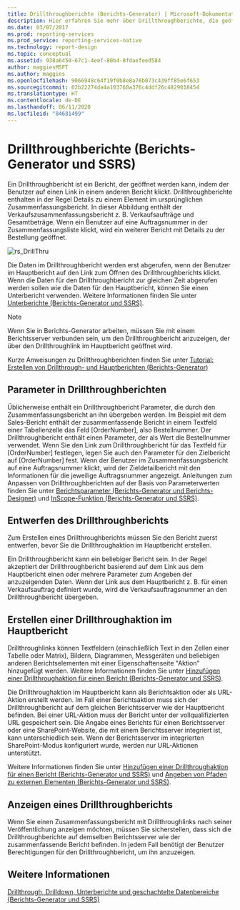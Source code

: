 ```yaml
---
title: Drillthroughberichte (Berichts-Generator) | Microsoft-Dokumentation
description: Hier erfahren Sie mehr über Drillthroughberichte, die geöffnet werden, wenn Sie im Berichts-Generator in einem Bericht auf einen Link klicken, um Details zu einem Element in einem ursprünglichen Zusammenfassungsbericht abzurufen.
ms.date: 03/07/2017
ms.prod: reporting-services
ms.prod_service: reporting-services-native
ms.technology: report-design
ms.topic: conceptual
ms.assetid: 938a6450-67c1-4eef-80b4-8fdaefeed584
author: maggiesMSFT
ms.author: maggies
ms.openlocfilehash: 9066948c64f19f0b8e8a76b073c439ff85e6f653
ms.sourcegitcommit: 02b22274da4a103760a376c4ddf26c4829018454
ms.translationtype: HT
ms.contentlocale: de-DE
ms.lasthandoff: 06/11/2020
ms.locfileid: "84681499"
---
```

# <a name="drillthrough-reports-report-builder-and-ssrs"></a>Drillthroughberichte (Berichts-Generator und SSRS)
  Ein Drillthroughbericht ist ein Bericht, der geöffnet werden kann, indem der Benutzer auf einen Link in einem anderen Bericht klickt. Drillthroughberichte enthalten in der Regel Details zu einem Element im ursprünglichen Zusammenfassungsbericht. In dieser Abbildung enthält der Verkaufszusammenfassungsbericht z. B. Verkaufsaufträge und Gesamtbeträge. Wenn ein Benutzer auf eine Auftragsnummer in der Zusammenfassungsliste klickt, wird ein weiterer Bericht mit Details zu der Bestellung geöffnet.  
  
 ![rs_DrillThru](../../reporting-services/report-design/media/rs-drillthru.gif "rs_DrillThru")  
  
 Die Daten im Drillthroughbericht werden erst abgerufen, wenn der Benutzer im Hauptbericht auf den Link zum Öffnen des Drillthroughberichts klickt. Wenn die Daten für den Drillthroughbericht zur gleichen Zeit abgerufen werden sollen wie die Daten für den Hauptbericht, können Sie einen Unterbericht verwenden. Weitere Informationen finden Sie unter [Unterberichte (Berichts-Generator und SSRS)](../../reporting-services/report-design/subreports-report-builder-and-ssrs.md).  
  
> [!NOTE]  
>  Wenn Sie in Berichts-Generator arbeiten, müssen Sie mit einem Berichtsserver verbunden sein, um den Drillthroughbericht anzuzeigen, der über den Drillthroughlink im Hauptbericht geöffnet wird.  
  
 Kurze Anweisungen zu Drillthroughberichten finden Sie unter [Tutorial: Erstellen von Drillthrough- und Hauptberichten &#40;Berichts-Generator&#41;](../../reporting-services/tutorial-creating-drillthrough-and-main-reports-report-builder.md) 
   
## <a name="parameters-in-drillthrough-reports"></a>Parameter in Drillthroughberichten  
 Üblicherweise enthält ein Drillthroughbericht Parameter, die durch den Zusammenfassungsbericht an ihn übergeben werden. Im Beispiel mit dem Sales-Bericht enthält der zusammenfassende Bericht in einem Textfeld einer Tabellenzelle das Feld [OrderNumber], also Bestellnummer. Der Drillthroughbericht enthält einen Parameter, der als Wert die Bestellnummer verwendet. Wenn Sie den Link zum Drillthroughbericht für das Textfeld für [OrderNumber] festlegen, legen Sie auch den Parameter für den Zielbericht auf [OrderNumber] fest. Wenn der Benutzer im Zusammenfassungsbericht auf eine Auftragsnummer klickt, wird der Zieldetailbericht mit den Informationen für die jeweilige Auftragsnummer angezeigt. Anleitungen zum Anpassen von Drillthroughberichten auf der Basis von Parameterwerten finden Sie unter [Berichtsparameter (Berichts-Generator und Berichts-Designer)](../../reporting-services/report-design/report-parameters-report-builder-and-report-designer.md) und [InScope-Funktion (Berichts-Generator und SSRS)](../../reporting-services/report-design/report-builder-functions-inscope-function.md).  
  
## <a name="designing-the-drillthrough-report"></a>Entwerfen des Drillthroughberichts  
 Zum Erstellen eines Drillthroughberichts müssen Sie den Bericht zuerst entwerfen, bevor Sie die Drillthroughaktion im Hauptbericht erstellen.  
  
 Ein Drillthroughbericht kann ein beliebiger Bericht sein. In der Regel akzeptiert der Drillthroughbericht basierend auf dem Link aus dem Hauptbericht einen oder mehrere Parameter zum Angeben der anzuzeigenden Daten. Wenn der Link aus dem Hauptbericht z. B. für einen Verkaufsauftrag definiert wurde, wird die Verkaufsauftragsnummer an den Drillthroughbericht übergeben.  
  
## <a name="creating-a-drillthrough-action-in-the-main-report"></a>Erstellen einer Drillthroughaktion im Hauptbericht  
 Drillthroughlinks können Textfeldern (einschließlich Text in den Zellen einer Tabelle oder Matrix), Bildern, Diagrammen, Messgeräten und beliebigen anderen Berichtselementen mit einer Eigenschaftenseite "Aktion" hinzugefügt werden. Weitere Informationen finden Sie unter [Hinzufügen einer Drillthroughaktion für einen Bericht (Berichts-Generator und SSRS)](../../reporting-services/report-design/add-a-drillthrough-action-on-a-report-report-builder-and-ssrs.md).  
  
 Die Drillthroughaktion im Hauptbericht kann als Berichtsaktion oder als URL-Aktion erstellt werden. Im Fall einer Berichtsaktion muss sich der Drillthroughbericht auf dem gleichen Berichtsserver wie der Hauptbericht befinden. Bei einer URL-Aktion muss der Bericht unter der vollqualifizierten URL gespeichert sein. Die Angabe eines Berichts für einen Berichtsserver oder eine SharePoint-Website, die mit einem Berichtsserver integriert ist, kann unterschiedlich sein. Wenn der Berichtsserver im integrierten SharePoint-Modus konfiguriert wurde, werden nur URL-Aktionen unterstützt.  
  
 Weitere Informationen finden Sie unter [Hinzufügen einer Drillthroughaktion für einen Bericht &#40;Berichts-Generator und SSRS&#41;](../../reporting-services/report-design/add-a-drillthrough-action-on-a-report-report-builder-and-ssrs.md) und [Angeben von Pfaden zu externen Elementen &#40;Berichts-Generator und SSRS&#41;](../../reporting-services/report-design/specifying-paths-to-external-items-report-builder-and-ssrs.md).  
  
## <a name="viewing-a-drillthrough-report"></a>Anzeigen eines Drillthroughberichts  
 Wenn Sie einen Zusammenfassungsbericht mit Drillthroughlinks nach seiner Veröffentlichung anzeigen möchten, müssen Sie sicherstellen, dass sich die Drillthroughberichte auf demselben Berichtsserver wie der zusammenfassende Bericht befinden. In jedem Fall benötigt der Benutzer Berechtigungen für den Drillthroughbericht, um ihn anzuzeigen.  
  
## <a name="see-also"></a>Weitere Informationen  
 [Drillthrough, Drilldown, Unterberichte und geschachtelte Datenbereiche &#40;Berichts-Generator und SSRS&#41;](../../reporting-services/report-design/drillthrough-drilldown-subreports-and-nested-data-regions.md)  
  
  

